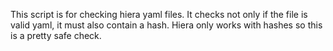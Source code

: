 This script is for checking hiera yaml files. It checks not only
if the file is valid yaml, it must also contain a hash. Hiera only
works with hashes so this is a pretty safe check.
